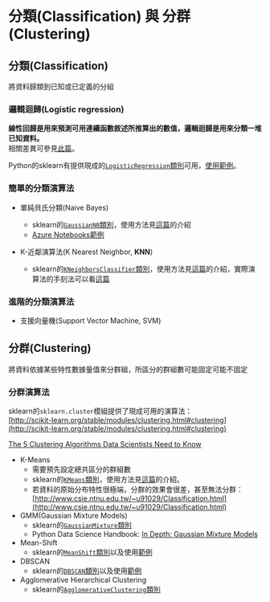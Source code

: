 # 分類(Classification) 與 分群(Clustering)

## 分類(Classification)

將資料歸類到已知或已定義的分組

### 邏輯迴歸(Logistic regression)

**線性回歸是用來預測可用連續函數敘述所推算出的數值，邏輯迴歸是用來分類一堆已知資料。**  
相關差異可參見[此篇](https://medium.com/@chih.sheng.huang821/%E6%A9%9F%E5%99%A8-%E7%B5%B1%E8%A8%88%E5%AD%B8%E7%BF%92-%E7%BE%85%E5%90%89%E6%96%AF%E5%9B%9E%E6%AD%B8-logistic-regression-aff7a830fb5d)。

Python的sklearn有提供現成的[`LogisticRegression`類別](https://scikit-learn.org/stable/modules/generated/sklearn.linear_model.LogisticRegression)可用，[使用範例](https://www.kaggle.com/fatmakursun/logistic-regression#Logistic-Regression)。

### 簡單的分類演算法

- 單純貝氏分類(Naive Bayes)
  - sklearn的[`GaussianNB`類別](https://scikit-learn.org/stable/modules/generated/sklearn.naive_bayes.GaussianNB.html)，使用方法見[這篇](https://ithelp.ithome.com.tw/articles/10205582)的介紹
  - [Azure Notebooks範例](http://notebooks.azure.com/jakevdp/projects/PythonDataScienceHandbook/html/notebooks/05.05-Naive-Bayes.ipynb)

- K-近鄰演算法(K Nearest Neighbor, **KNN**)
  - sklearn的[`KNeighborsClassifier`類別](https://scikit-learn.org/stable/modules/generated/sklearn.neighbors.KNeighborsClassifier.html)，使用方法見[這篇](https://ithelp.ithome.com.tw/articles/10197110)的介紹，實際演算法的手刻法可以看[這篇](https://www.kdnuggets.com/2016/01/implementing-your-own-knn-using-python.html)

### 進階的分類演算法

- 支援向量機(Support Vector Machine, SVM)

## 分群(Clustering)

將資料依據某些特性數據量值來分群組，所區分的群組數可能固定可能不固定

### 分群演算法

sklearn的`sklearn.cluster`模組提供了現成可用的演算法：  
[http://scikit-learn.org/stable/modules/clustering.html#clustering](http://scikit-learn.org/stable/modules/clustering.html#clustering)

[The 5 Clustering Algorithms Data Scientists Need to Know](http://towardsdatascience.com/the-5-clustering-algorithms-data-scientists-need-to-know-a36d136ef68)

- K-Means
  - 需要預先設定總共區分的群組數
  - sklearn的[`KMeans`類別](https://scikit-learn.org/stable/modules/generated/sklearn.cluster.KMeans.html)，使用方法見[這篇](https://towardsdatascience.com/understanding-k-means-clustering-in-machine-learning-6a6e67336aa1)的介紹。
  - 若資料的原始分布特性很極端，分群的效果會很差，甚至無法分群：[http://www.csie.ntnu.edu.tw/~u91029/Classification.html](http://www.csie.ntnu.edu.tw/~u91029/Classification.html)
- GMM(Gaussian Mixture Models)
  - sklearn的[`GaussianMixture`類別](https://scikit-learn.org/stable/modules/generated/sklearn.mixture.GaussianMixture.html#sklearn.mixture.GaussianMixture)
  - Python Data Science Handbook: [In Depth: Gaussian Mixture Models](https://jakevdp.github.io/PythonDataScienceHandbook/05.12-gaussian-mixtures.html)
- Mean-Shift
  - sklearn的[`MeanShift`類別](https://scikit-learn.org/stable/modules/generated/sklearn.cluster.MeanShift.html)以及使用[範例](https://scikit-learn.org/stable/auto_examples/cluster/plot_mean_shift.html)
- DBSCAN
  - sklearn的[`DBSCAN`類別](https://scikit-learn.org/stable/modules/generated/sklearn.cluster.DBSCAN.html)以及使用[範例](https://scikit-learn.org/stable/auto_examples/cluster/plot_dbscan.html)
- Agglomerative Hierarchical Clustering
  - sklearn的[`AgglomerativeClustering`類別](http://scikit-learn.org/stable/modules/generated/sklearn.cluster.AgglomerativeClustering.html#sklearn.cluster.AgglomerativeClustering)
